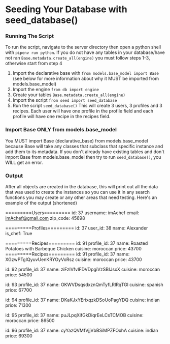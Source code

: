 # Seeding Your Database with seed_database()
### Running The Script
To run the script, navigate to the server directory then open a python shell with ```pipenv run python```. If you do not have any tables in your database/have not ran ```Base.metadata.create_all(engine)``` you must follow steps 1-3, otherwise start from step 4
1. Import the declarative base with ```from models.base_model import Base``` (see below for more information about why it MUST be imported from models.base_model)
2. Import the engine ```from db import engine```
3. Create your tables ```Base.metadata.create_all(engine)```
4. Import the script ```from seed import seed_database```
5. Run the script ```seed_database()``` 
This will create 3 users, 3 profiles and 3 recipes. Each user will have one profile in the profile field and each profile will have one recipe in the recipes field.

### Import Base ONLY from models.base_model
You MUST import Base (declarative_base) from models.base_model because Base will take any classes that subclass that specific instance and add them to its metadata. If you don't already have existing tables and don't import Base from models.base_model then try to run ```seed_database()```, you WILL get an error.

### Output
After all objects are created in the database, this will print out all the data that was used to create the instances so you can use it in any search functions you may create or any other areas that need testing.
Here's an example of the output (shortened)

=========Users=========
id: 37
username: imAchef
email: imAchef@gmail.com
zip_code: 45698


=========Profiles=========
id: 37
user_id: 38
name: Alexander
is_chef: True


=========Recipes=========
id: 91
profile_id: 37
name: Roasted Potatoes with Barbeque Chicken
cuisine: moroccan
price: 43700
=========Recipes=========
id: 91
profile_id: 37
name: XGzwPTgIQyuvUenKRYOyVoRsz
cuisine: moroccan
price: 43700


id: 92
profile_id: 37
name: ziFzIVfvIFDVDpgiVzSBIJsxX
cuisine: moroccan
price: 54500


id: 93
profile_id: 37
name: OKWVDsqsdxznQmTyfLRIRqTGl
cuisine: spanish
price: 67700


id: 94
profile_id: 37
name: DKaKJxYErixqzkDSoUoPagYDQ
cuisine: indian
price: 71300


id: 95
profile_id: 37
name: puJLpqXifGkDiqrEeLCsTCMOB
cuisine: moroccan
price: 86500


id: 96
profile_id: 37
name: cyYazQVMfVjjVbBSiMPZFOxhA
cuisine: indian
price: 69300

